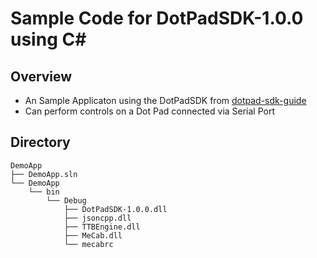 # Sample Code for DotPadSDK-1.0.0 using C#

## Overview
* An Sample Applicaton using the DotPadSDK from [dotpad-sdk-guide](https://github.com/dotincorp/dotpad-sdk-guide)
* Can perform controls on a Dot Pad connected via Serial Port


## Directory
```
DemoApp
├── DemoApp.sln
└── DemoApp
    └── bin
        └── Debug
            ├── DotPadSDK-1.0.0.dll
            ├── jsoncpp.dll 
            ├── TTBEngine.dll
            ├── MeCab.dll
            └── mecabrc             
```
